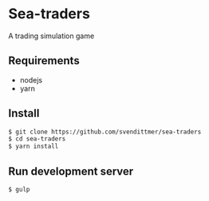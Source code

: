 # Sea-traders
A trading simulation game

## Requirements

- nodejs
- yarn

## Install
```sh
$ git clone https://github.com/svendittmer/sea-traders
$ cd sea-traders
$ yarn install
```

## Run development server
```sh
$ gulp
```
